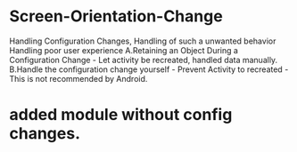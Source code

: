 # Screen-Orientation-Change
Handling Configuration Changes, Handling of such a unwanted behavior Handling poor user experience A.Retaining an Object During a Configuration Change - Let activity be recreated, handled data manually. B.Handle the configuration change yourself - Prevent Activity to recreated - This is not recommended by Android.
# added module without config changes.
